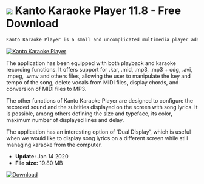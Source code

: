 # ![](https://cdn.softexe.net/static/icon/3/kanto-karaoke-player-10546.png) Kanto Karaoke Player 11.8 - Free Download

```sh
Kanto Karaoke Player is a small and uncomplicated multimedia player adapted for karaoke.
```
[![Kanto Karaoke Player](https://gallery.dpcdn.pl/imgc/Tools/81126/g_-_420x350_1.5_-_x74589da0-1d77-4fc4-bf78-2e9a8b8a3493.png)](https://softexe.net/win/multimedia/other/kanto-karaoke-player:pRedf.html)

The application has been equipped with both playback and karaoke recording functions. It offers support for .kar, .mid, .mp3, .mp3 + cdg, .avi, .mpeg, .wmv and others files, allowing the user to manipulate the key and tempo of the song, delete vocals from MIDI files, display chords, and conversion of MIDI files to MP3.
 
 The other functions of Kanto Karaoke Player are designed to configure the recorded sound and the subtitles displayed on the screen with song lyrics. It is possible, among others defining the size and typeface, its color, maximum number of displayed lines and delay.
 
 The application has an interesting option of 'Dual Display', which is useful when we would like to display song lyrics on a different screen while still managing karaoke from the computer.


- **Update:** Jan 14 2020
- **File size:** 19.80 MB

[![Download](https://cdn.softexe.net/static/img/download.png)](https://softexe.net/win/multimedia/other/kanto-karaoke-player:pRedf.html)

